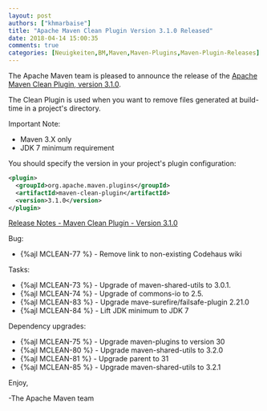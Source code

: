 ```yaml
---
layout: post
authors: ["khmarbaise"]
title: "Apache Maven Clean Plugin Version 3.1.0 Released"
date: 2018-04-14 15:00:35
comments: true
categories: [Neuigkeiten,BM,Maven,Maven-Plugins,Maven-Plugin-Releases]
---
```

The Apache Maven team is pleased to announce the release of the 
[Apache Maven Clean Plugin, version 3.1.0](http://maven.apache.org/plugins/maven-clean-plugin/).

The Clean Plugin is used when you want to remove files generated at build-time
in a project's directory.

Important Note:

 * Maven 3.X only
 * JDK 7 minimum requirement

You should specify the version in your project's plugin configuration:

``` xml
<plugin>
  <groupId>org.apache.maven.plugins</groupId>
  <artifactId>maven-clean-plugin</artifactId>
  <version>3.1.0</version>
</plugin>
```

<!-- more -->

[Release Notes - Maven Clean Plugin - Version 3.1.0](https://issues.apache.org/jira/secure/ReleaseNote.jspa?projectId=12317224&version=12337984)

Bug:

 * {%ajl MCLEAN-77 %} - Remove link to non-existing Codehaus wiki

Tasks:

 * {%ajl MCLEAN-73 %} - Upgrade of maven-shared-utils to 3.0.1.
 * {%ajl MCLEAN-74 %} - Upgrade of commons-io to 2.5.
 * {%ajl MCLEAN-83 %} - Upgrade mave-surefire/failsafe-plugin 2.21.0
 * {%ajl MCLEAN-84 %} - Lift JDK minimum to JDK 7

Dependency upgrades:

 * {%ajl MCLEAN-75 %} - Upgrade maven-plugins to version 30
 * {%ajl MCLEAN-80 %} - Upgrade maven-shared-utils to 3.2.0
 * {%ajl MCLEAN-81 %} - Upgrade parent to 31
 * {%ajl MCLEAN-85 %} - Upgrade maven-shared-utils to 3.2.1


Enjoy,

-The Apache Maven team
